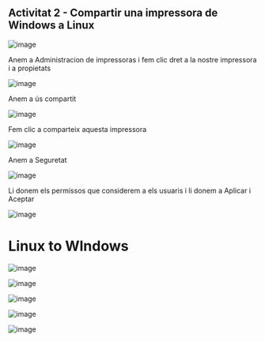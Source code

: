 ## Activitat 2 - Compartir una impressora de Windows a Linux

![image](https://github.com/user-attachments/assets/7a42e8ff-31e5-45ea-aef7-c8185fd57e3b)

Anem a Administracion de impressoras i fem clic dret a la nostre impressora i a propietats

![image](https://github.com/user-attachments/assets/66c31432-29b7-457f-b1c9-09ab7fe4e89b)

Anem a ús compartit

![image](https://github.com/user-attachments/assets/5ea53233-54ce-49d1-bbac-f54da89d9b31)

Fem clic a comparteix aquesta impressora

![image](https://github.com/user-attachments/assets/36d7affd-b981-40e4-a713-0d1060637d13)

Anem a Seguretat

![image](https://github.com/user-attachments/assets/e33c86d3-677f-42b7-b9e0-eba96d338821)

Li donem els permissos que considerem a els usuaris i li donem a Aplicar i Aceptar

![image](https://github.com/user-attachments/assets/f93f9061-694e-4c7d-b5cd-ecacfae48266)



# Linux to WIndows

![image](https://github.com/user-attachments/assets/0873de7a-4c3f-457c-8c4b-7b25fb33c911)

![image](https://github.com/user-attachments/assets/0d561a2c-39d3-4453-82ed-a8783a99e297)

![image](https://github.com/user-attachments/assets/4fda3534-c3fc-4382-9e98-1db338b1a997)

![image](https://github.com/user-attachments/assets/4d4feb78-4960-4250-b6d1-48ab642fa75a)

![image](https://github.com/user-attachments/assets/a68d19e3-36b1-47cc-9811-995f8f10728b)

